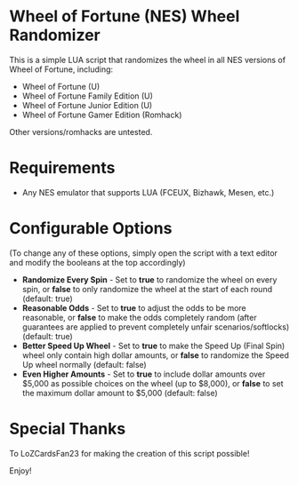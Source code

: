 # Wheel of Fortune (NES) Wheel Randomizer

This is a simple LUA script that randomizes the wheel in all NES versions of Wheel of Fortune, including:
- Wheel of Fortune (U)
- Wheel of Fortune Family Edition (U)
- Wheel of Fortune Junior Edition (U)
- Wheel of Fortune Gamer Edition (Romhack)

Other versions/romhacks are untested.

# Requirements

- Any NES emulator that supports LUA (FCEUX, Bizhawk, Mesen, etc.)

# Configurable Options

(To change any of these options, simply open the script with a text editor and modify the booleans at the top accordingly)

- **Randomize Every Spin** - Set to **true** to randomize the wheel on every spin, or **false** to only randomize the wheel at the start of each round (default: true)
- **Reasonable Odds** - Set to **true** to adjust the odds to be more reasonable, or **false** to make the odds completely random (after guarantees are applied to prevent completely unfair scenarios/softlocks) (default: true)
- **Better Speed Up Wheel** - Set to **true** to make the Speed Up (Final Spin) wheel only contain high dollar amounts, or **false** to randomize the Speed Up wheel normally (default: false)
- **Even Higher Amounts** - Set to **true** to include dollar amounts over $5,000 as possible choices on the wheel (up to $8,000), or **false** to set the maximum dollar amount to $5,000 (default: false)

# Special Thanks

To LoZCardsFan23 for making the creation of this script possible!

Enjoy!
